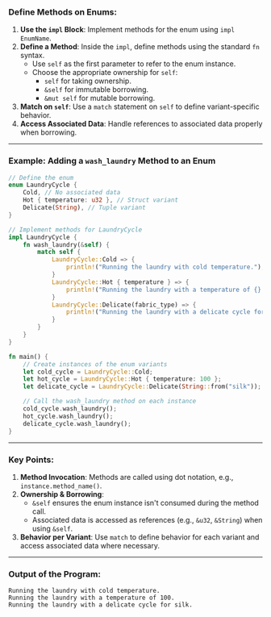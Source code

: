 ### Define Methods on Enums:

1. **Use the `impl` Block**: Implement methods for the enum using `impl EnumName`.
2. **Define a Method**: Inside the `impl`, define methods using the standard `fn` syntax.
   - Use `self` as the first parameter to refer to the enum instance.
   - Choose the appropriate ownership for `self`:
     - `self` for taking ownership.
     - `&self` for immutable borrowing.
     - `&mut self` for mutable borrowing.
3. **Match on `self`**: Use a `match` statement on `self` to define variant-specific behavior.
4. **Access Associated Data**: Handle references to associated data properly when borrowing.

---

### Example: Adding a `wash_laundry` Method to an Enum

```rust
// Define the enum
enum LaundryCycle {
    Cold, // No associated data
    Hot { temperature: u32 }, // Struct variant
    Delicate(String), // Tuple variant
}

// Implement methods for LaundryCycle
impl LaundryCycle {
    fn wash_laundry(&self) {
        match self {
            LaundryCycle::Cold => {
                println!("Running the laundry with cold temperature.");
            }
            LaundryCycle::Hot { temperature } => {
                println!("Running the laundry with a temperature of {}.", temperature);
            }
            LaundryCycle::Delicate(fabric_type) => {
                println!("Running the laundry with a delicate cycle for {}.", fabric_type);
            }
        }
    }
}

fn main() {
    // Create instances of the enum variants
    let cold_cycle = LaundryCycle::Cold;
    let hot_cycle = LaundryCycle::Hot { temperature: 100 };
    let delicate_cycle = LaundryCycle::Delicate(String::from("silk"));

    // Call the wash_laundry method on each instance
    cold_cycle.wash_laundry();
    hot_cycle.wash_laundry();
    delicate_cycle.wash_laundry();
}
```

---

### Key Points:
1. **Method Invocation**: Methods are called using dot notation, e.g., `instance.method_name()`.
2. **Ownership & Borrowing**: 
   - `&self` ensures the enum instance isn't consumed during the method call.
   - Associated data is accessed as references (e.g., `&u32`, `&String`) when using `&self`.
3. **Behavior per Variant**: Use `match` to define behavior for each variant and access associated data where necessary.

---

### Output of the Program:
```
Running the laundry with cold temperature.
Running the laundry with a temperature of 100.
Running the laundry with a delicate cycle for silk.
```
